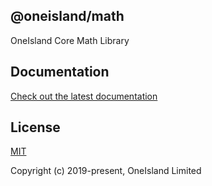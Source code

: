 ## @oneisland/math

OneIsland Core Math Library

## Documentation

[Check out the latest documentation](https://mathjs.org/docs/index.html)

## License

[MIT](http://opensource.org/licenses/MIT)

Copyright (c) 2019-present, OneIsland Limited